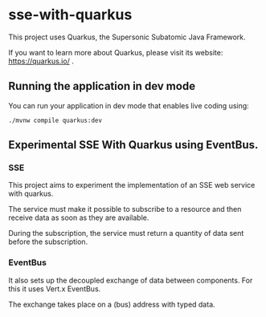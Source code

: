 # sse-with-quarkus

This project uses Quarkus, the Supersonic Subatomic Java Framework.

If you want to learn more about Quarkus, please visit its website: https://quarkus.io/ .

## Running the application in dev mode

You can run your application in dev mode that enables live coding using:
```shell script
./mvnw compile quarkus:dev
```

## Experimental SSE With Quarkus using EventBus.

### SSE

This project aims to experiment the implementation of an SSE web service with quarkus.

The service must make it possible to subscribe to a resource and then receive data as soon as they are available.

During the subscription, the service must return a quantity of data sent before the subscription.

### EventBus

It also sets up the decoupled exchange of data between components. For this it uses Vert.x EventBus.

The exchange takes place on a (bus) address with typed data.